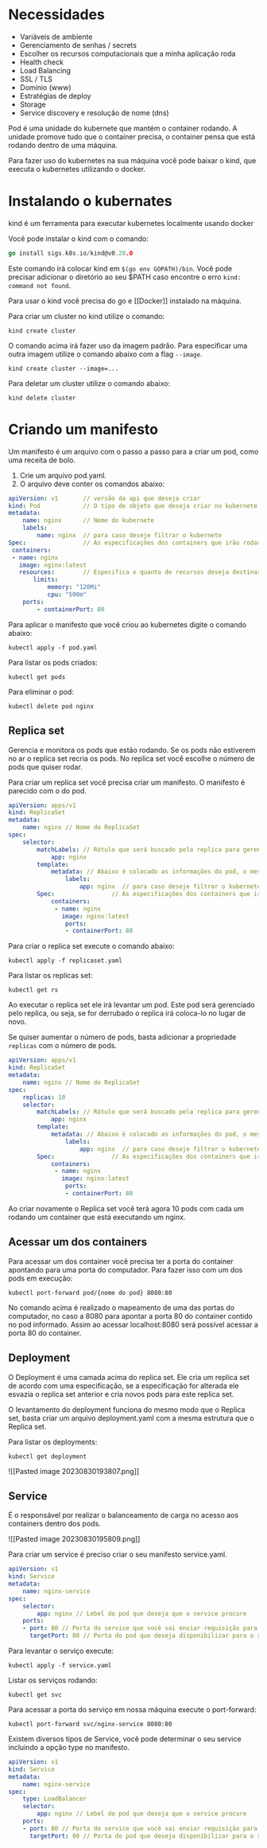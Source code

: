 
# Necessidades

- Variáveis de ambiente
- Gerenciamento de senhas / secrets
- Escolher os recursos computacionais que a minha aplicação roda
- Health check
- Load Balancing
- SSL / TLS
- Domínio (www)
- Estratégias de deploy
- Storage
- Service discovery e resolução de nome (dns)


Pod é uma unidade do kubernete que mantém o container rodando. A unidade promove tudo que o container precisa, o container pensa que está rodando dentro de uma máquina.

Para fazer uso do kubernetes na sua máquina você pode baixar o kind, que executa o kubernetes utilizando o docker.

# Instalando o kubernates

kind é um ferramenta para executar kubernetes localmente usando docker

Você pode instalar o kind com o comando:

```go
go install sigs.k8s.io/kind@v0.20.0
```

Este comando irá colocar kind em `$(go env GOPATH)/bin`.  Você pode precisar adicionar o diretório ao seu $PATH caso encontre o erro `kind: command not found`.

Para usar o kind você precisa do go e [[Docker]] instalado na máquina.

Para criar um cluster no kind utilize o comando:

```shell
kind create cluster
```

O comando acima irá fazer uso da imagem padrão. Para especificar uma outra imagem utilize o comando abaixo com a flag `--image`.

```shell
kind create cluster --image=...
```

Para deletar um cluster utilize o comando abaixo:

```shell
kind delete cluster
```


# Criando um manifesto

Um manifesto é um arquivo com o passo a passo para a criar um pod, como uma receita de bolo.

1. Crie um arquivo pod.yaml.
2.  O arquivo deve conter os comandos abaixo:

```yml
apiVersion: v1       // versão da api que deseja criar
kind: Pod            // O tipo de objeto que deseja criar no kubernete
metadata: 
	name: nginx      // Nome do kubernete
	labels:
		name: nginx  // para caso deseje filtrar o kubernete
Spec:                // As especificações dos containers que irão rodar dentro do pod
 containers:
 - name: nginx
   image: nginx:latest
   resources:        // Especifica o quanto de recursos deseja destinar ao container (opcional)
	   limits:
		   memory: "120Mi"
		   cpu: "500m"
	ports:
		- containerPort: 80
```

Para aplicar o manifesto que você criou ao kubernetes digite o comando abaixo:

```shell
kubectl apply -f pod.yaml
```

Para listar os pods criados:

```shell
kubectl get pods
```

Para eliminar o pod:

```shell
kubectl delete pod nginx 
```


## Replica set

Gerencia e monitora os pods que estão rodando. Se os pods não estiverem no ar o replica set recria os pods.
No replica set você escolhe o número de pods que quiser rodar.

Para criar um replica set você precisa criar um manifesto.
O manifesto é parecido com o do pod.

```yaml
apiVersion: apps/v1
kind: ReplicaSet
metadata:
	name: nginx // Nome do ReplicaSet
spec:
	selector:
		matchLabels: // Rótulo que será buscado pela replica para gerenciar os pods com esta label 
			app: nginx
		template:
			metadata: // Abaixo é colocado as informações do pod, o mesmo do manifesto acima. 
				labels:
					app: nginx  // para caso deseje filtrar o kubernete
		Spec:                // As especificações dos containers que irão rodar dentro do pod
			containers:
			 - name: nginx
			   image: nginx:latest
				ports:
				- containerPort: 80
```

Para criar o replica set execute o comando abaixo:

```shell
kubectl apply -f replicaset.yaml
```

Para listar os replicas set:

```shell
kubectl get rs
```

Ao executar o replica set ele irá levantar um pod. Este pod será gerenciado pelo replica, ou seja, se for derrubado o replica irá coloca-lo no lugar de novo.

Se quiser aumentar o número de pods, basta adicionar a propriedade `replicas` com o número de pods.

```yaml
apiVersion: apps/v1
kind: ReplicaSet
metadata:
	name: nginx // Nome do ReplicaSet
spec:
	replicas: 10
	selector:
		matchLabels: // Rótulo que será buscado pela replica para gerenciar os pods com esta label 
			app: nginx
		template:
			metadata: // Abaixo é colocado as informações do pod, o mesmo do manifesto acima. 
				labels:
					app: nginx  // para caso deseje filtrar o kubernete
		Spec:                // As especificações dos containers que irão rodar dentro do pod
			containers:
			 - name: nginx
			   image: nginx:latest
				ports:
				- containerPort: 80
```

Ao criar novamente o Replica set você terá agora 10 pods com cada um rodando um container que está executando um nginx.

## Acessar um dos containers

Para acessar um dos container você precisa ter a porta do container apontando para uma porta do computador. Para fazer isso com um dos pods em execução:

```shell
kubectl port-forward pod/{nome do pod} 8080:80
```

No comando acima é realizado o mapeamento de uma das portas do computador, no caso a 8080 para apontar a porta 80 do container contido no pod informado. Assim ao acessar localhost:8080 será possível acessar a porta 80 do container.

## Deployment

O Deployment é uma camada acima do replica set. Ele cria um replica set de acordo com uma especificação, se a especificação for alterada ele esvazia o replica set anterior e cria novos pods para este replica set.

O levantamento do deployment funciona do mesmo modo que o Replica set, basta criar um arquivo deployment.yaml com a mesma estrutura que o Replica set.

Para listar os deployments:

```shell
kubectl get deployment
```

![[Pasted image 20230830193807.png]]


## Service

É o responsável por realizar o balanceamento de carga no acesso aos containers dentro dos pods.

![[Pasted image 20230830195809.png]]

Para criar um service é preciso criar o seu manifesto service.yaml.

```yaml
apiVersion: v1
kind: Service
metadata:
	name: nginx-service
spec:
	selector:
		app: nginx // Lebel do pod que deseja que o service procure
	ports:
	- port: 80 // Porta do service que você vai enviar requisição para o pod
	  targetPort: 80 // Porta do pod que deseja disponibilizar para o service
```

Para levantar o serviço execute:

```shell
kubectl apply -f service.yaml
```

Listar os serviços rodando:

```shell
kubectl get svc
```

Para acessar a porta do serviço em nossa máquina execute o port-forward:

```shell
kubectl port-forward svc/nginx-service 8080:80
```

Existem diversos tipos de Service, você pode determinar o seu service incluindo a opção type no manifesto.

```yaml
apiVersion: v1
kind: Service
metadata:
	name: nginx-service
spec:
	type: LoadBalancer
	selector:
		app: nginx // Lebel do pod que deseja que o service procure
	ports:
	- port: 80 // Porta do service que você vai enviar requisição para o pod
	  targetPort: 80 // Porta do pod que deseja disponibilizar para o service
```


